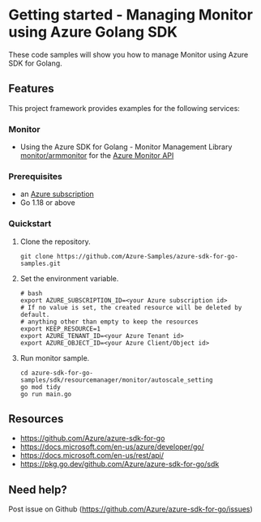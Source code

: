 # Getting started - Managing Monitor using Azure Golang SDK

These code samples will show you how to manage Monitor using Azure SDK for Golang.

## Features

This project framework provides examples for the following services:

### Monitor
* Using the Azure SDK for Golang - Monitor Management Library [monitor/armmonitor](https://pkg.go.dev/github.com/Azure/azure-sdk-for-go/sdk/resourcemanager/monitor/armmonitor) for the [Azure Monitor API](https://docs.microsoft.com/en-us/rest/api/monitor/)

### Prerequisites
* an [Azure subscription](https://azure.microsoft.com)
* Go 1.18 or above

### Quickstart

1. Clone the repository.

    ```
    git clone https://github.com/Azure-Samples/azure-sdk-for-go-samples.git
    ```
   
2. Set the environment variable.

   ```
   # bash
   export AZURE_SUBSCRIPTION_ID=<your Azure subscription id> 
   # If no value is set, the created resource will be deleted by default.
   # anything other than empty to keep the resources
   export KEEP_RESOURCE=1 
   export AZURE_TENANT_ID=<your Azure Tenant id>          
   export AZURE_OBJECT_ID=<your Azure Client/Object id> 
   ```

3. Run monitor sample.

    ```
    cd azure-sdk-for-go-samples/sdk/resourcemanager/monitor/autoscale_setting
    go mod tidy
    go run main.go
    ```
   
## Resources

- https://github.com/Azure/azure-sdk-for-go
- https://docs.microsoft.com/en-us/azure/developer/go/
- https://docs.microsoft.com/en-us/rest/api/
- https://pkg.go.dev/github.com/Azure/azure-sdk-for-go/sdk

## Need help?

Post issue on Github (https://github.com/Azure/azure-sdk-for-go/issues)
